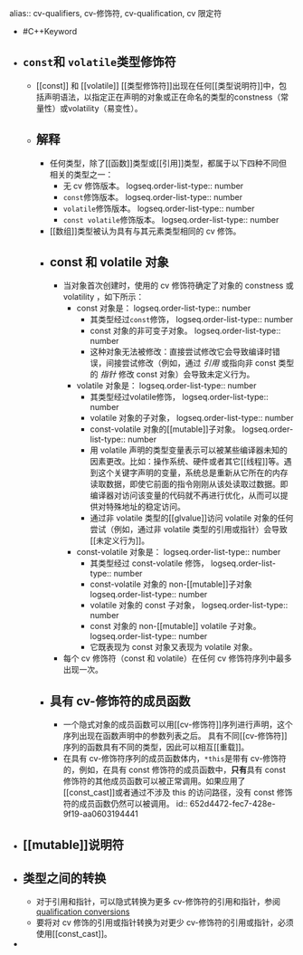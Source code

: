 alias:: cv-qualifiers, cv-修饰符, cv-qualification, cv 限定符

- #C++Keyword
- ## `const`和 `volatile`类型修饰符
	- [[const]] 和 [[volatile]] [[类型修饰符]]出现在任何[[类型说明符]]中，包括声明语法，以指定正在声明的对象或正在命名的类型的constness（常量性）或volatility（易变性）。
	- ## 解释
		- 任何类型，除了[[函数]]类型或[[引用]]类型，都属于以下四种不同但相关的类型之一：
			- 无 cv 修饰版本。
			  logseq.order-list-type:: number
			- `const`修饰版本。
			  logseq.order-list-type:: number
			- `volatile`修饰版本。
			  logseq.order-list-type:: number
			- `const volatile`修饰版本。
			  logseq.order-list-type:: number
		- [[数组]]类型被认为具有与其元素类型相同的 cv 修饰。
		- ## const 和 volatile 对象
			- 当对象首次创建时，使用的 cv 修饰符确定了对象的 constness 或 volatility ，如下所示：
				- const 对象是：
				  logseq.order-list-type:: number
					- 其类型经过`const`修饰，
					  logseq.order-list-type:: number
					- const 对象的非可变子对象。
					  logseq.order-list-type:: number
					- 这种对象无法被修改：直接尝试修改它会导致编译时错误，间接尝试修改（例如，通过 *引用* 或指向非 const 类型的 *指针* 修改 const 对象）会导致未定义行为。
				- volatile 对象是：
				  logseq.order-list-type:: number
					- 其类型经过volatile修饰，
					  logseq.order-list-type:: number
					- volatile 对象的子对象，
					  logseq.order-list-type:: number
					- const-volatile 对象的[[mutable]]子对象。
					  logseq.order-list-type:: number
					- 用 volatile 声明的类型变量表示可以被某些编译器未知的因素更改。比如：操作系统、硬件或者其它[[线程]]等。遇到这个关键字声明的变量，系统总是重新从它所在的内存读取数据，即使它前面的指令刚刚从该处读取过数据。即编译器对访问该变量的代码就不再进行优化，从而可以提供对特殊地址的稳定访问。
					- 通过非 volatile 类型的[[glvalue]]访问 volatile 对象的任何尝试（例如，通过非 volatile 类型的引用或指针）会导致[[未定义行为]]。
				- const-volatile 对象是：
				  logseq.order-list-type:: number
					- 其类型经过 const-volatile 修饰，
					  logseq.order-list-type:: number
					- const-volatile 对象的 non-[[mutable]]子对象
					  logseq.order-list-type:: number
					- volatile 对象的 const 子对象，
					  logseq.order-list-type:: number
					- const 对象的 non-[[mutable]] volatile 子对象。
					  logseq.order-list-type:: number
					- 它既表现为 const 对象又表现为 volatile 对象。
			- 每个 cv 修饰符（const 和 volatile）在任何 cv 修饰符序列中最多出现一次。
		- ## 具有 cv-修饰符的成员函数
			- 一个隐式对象的成员函数可以用[[cv-修饰符]]序列进行声明，这个序列出现在函数声明中的参数列表之后。
			  具有不同[[cv-修饰符]]序列的函数具有不同的类型，因此可以相互[[重载]]。
			- 在具有 cv-修饰符序列的成员函数体内，`*this`是带有 cv-修饰符的，例如，在具有 const 修饰符的成员函数中，**只有**具有 const 修饰符的其他成员函数可以被正常调用。如果应用了[[const_cast]]或者通过不涉及 this 的访问路径，没有 const 修饰符的成员函数仍然可以被调用。
			  id:: 652d4472-fec7-428e-9f19-aa0603194441
- ## [[mutable]]说明符
- ## 类型之间的转换
	- 对于引用和指针，可以隐式转换为更多 cv-修饰符的引用和指针，参阅 [qualification conversions](https://en.cppreference.com/w/cpp/language/implicit_cast#Qualification_conversions)
	- 要将对 cv 修饰的引用或指针转换为对更少 cv-修饰符的引用或指针，必须使用[[const_cast]]。
-